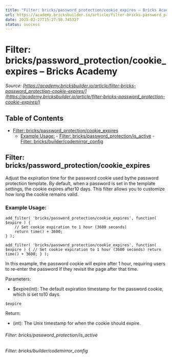 ```yaml
---
title: "Filter: bricks/password_protection/cookie_expires – Bricks Academy"
url: https://academy.bricksbuilder.io/article/filter-bricks-password_protection-cookie-expires/
date: 2025-02-27T15:27:58.745327
status: success
---
```


# Filter: bricks/password_protection/cookie_expires – Bricks Academy

*Source: [https://academy.bricksbuilder.io/article/filter-bricks-password_protection-cookie-expires/](https://academy.bricksbuilder.io/article/filter-bricks-password_protection-cookie-expires/)*

## Table of Contents

- [Filter: bricks/password_protection/cookie_expires](#filter-brickspasswordprotectioncookieexpires)
  - [Example Usage:](#example-usage)
        - [Filter: bricks/password_protection/is_active](#filter-brickspasswordprotectionisactive)
        - [Filter: bricks/builder/codemirror_config](#filter-bricksbuildercodemirrorconfig)

## Filter: bricks/password_protection/cookie_expires

Adjust the expiration time for the password cookie used bythe password protection template. By default, when a password is set in the template settings, the cookie expires after10 days. This filter allows you to customize how long the cookie remains valid.

### Example Usage:

```
add_filter( 'bricks/password_protection/cookie_expires', function( $expire ) {
    // Set cookie expiration to 1 hour (3600 seconds)
    return time() + 3600;
} );
```

`add_filter( 'bricks/password_protection/cookie_expires', function( $expire ) {
    // Set cookie expiration to 1 hour (3600 seconds)
    return time() + 3600;
} );`

In this example, the password cookie will expire after 1 hour, requiring users to re-enter the password if they revisit the page after that time.

Parameters:

- $expire(int): The default expiration timestamp for the password cookie, which is set to10 days.

`$expire`

Return:

- (int): The Unix timestamp for when the cookie should expire.

###### Filter: bricks/password_protection/is_active

###### Filter: bricks/builder/codemirror_config

